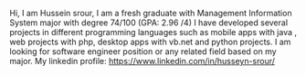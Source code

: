 Hi,
I am Hussein srour, I am a fresh graduate with Management Information System major with degree 74/100 (GPA: 2.96 /4)
I have developed several projects in different programming languages such as mobile apps with java , web projects with php, desktop apps with vb.net and python projects.
I am looking for software engineer position or any related field based on my major.
My linkedin profile: https://www.linkedin.com/in/husseyn-srour/
